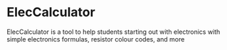 # ElecCalculator

ElecCalculator is a tool to help students starting out with electronics with simple electronics formulas, resistor colour codes, and more